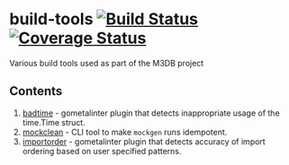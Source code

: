 # build-tools [![Build Status][ci-img]][ci] [![Coverage Status](https://codecov.io/gh/m3db/build-tools/branch/master/graph/badge.svg)](https://codecov.io/gh/m3db/build-tools)

Various build tools used as part of the M3DB project

[ci-img]: https://semaphoreci.com/api/v1/m3db/build-tools/branches/master/shields_badge.svg
[ci]: https://semaphoreci.com/m3db/build-tools

## Contents

1. [badtime](https://github.com/m3db/build-tools/blob/master/linters/badtime/README.md) - gometalinter plugin that detects inappropriate usage of the time.Time struct.
2. [mockclean](https://github.com/m3db/build-tools/blob/master/utilities/mockclean/README.md) - CLI tool to make `mockgen` runs idempotent.
2. [importorder](https://github.com/m3db/build-tools/blob/master/linters/importorder/README.md) - gometalinter plugin that detects accuracy of import ordering based on user specified patterns.
